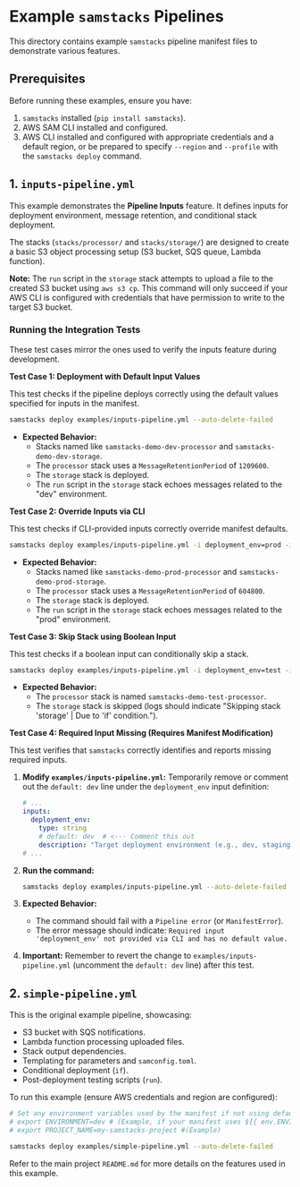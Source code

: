# Example `samstacks` Pipelines

This directory contains example `samstacks` pipeline manifest files to demonstrate various features.

## Prerequisites

Before running these examples, ensure you have:
1.  `samstacks` installed (`pip install samstacks`).
2.  AWS SAM CLI installed and configured.
3.  AWS CLI installed and configured with appropriate credentials and a default region, or be prepared to specify `--region` and `--profile` with the `samstacks deploy` command.

## 1. `inputs-pipeline.yml`

This example demonstrates the **Pipeline Inputs** feature. It defines inputs for deployment environment, message retention, and conditional stack deployment.

The stacks (`stacks/processor/` and `stacks/storage/`) are designed to create a basic S3 object processing setup (S3 bucket, SQS queue, Lambda function).

**Note:** The `run` script in the `storage` stack attempts to upload a file to the created S3 bucket using `aws s3 cp`. This command will only succeed if your AWS CLI is configured with credentials that have permission to write to the target S3 bucket.

### Running the Integration Tests

These test cases mirror the ones used to verify the inputs feature during development.

**Test Case 1: Deployment with Default Input Values**

This test checks if the pipeline deploys correctly using the default values specified for inputs in the manifest.

```bash
samstacks deploy examples/inputs-pipeline.yml --auto-delete-failed
```

*   **Expected Behavior:**
    *   Stacks named like `samstacks-demo-dev-processor` and `samstacks-demo-dev-storage`.
    *   The `processor` stack uses a `MessageRetentionPeriod` of `1209600`.
    *   The `storage` stack is deployed.
    *   The `run` script in the `storage` stack echoes messages related to the "dev" environment.

**Test Case 2: Override Inputs via CLI**

This test checks if CLI-provided inputs correctly override manifest defaults.

```bash
samstacks deploy examples/inputs-pipeline.yml -i deployment_env=prod -i message_retention_override=604800 --auto-delete-failed
```

*   **Expected Behavior:**
    *   Stacks named like `samstacks-demo-prod-processor` and `samstacks-demo-prod-storage`.
    *   The `processor` stack uses a `MessageRetentionPeriod` of `604800`.
    *   The `storage` stack is deployed.
    *   The `run` script in the `storage` stack echoes messages related to the "prod" environment.

**Test Case 3: Skip Stack using Boolean Input**

This test checks if a boolean input can conditionally skip a stack.

```bash
samstacks deploy examples/inputs-pipeline.yml -i deployment_env=test -i deploy_storage_stack=false --auto-delete-failed
```

*   **Expected Behavior:**
    *   The `processor` stack is named `samstacks-demo-test-processor`.
    *   The `storage` stack is skipped (logs should indicate "Skipping stack 'storage' | Due to 'if' condition.").

**Test Case 4: Required Input Missing (Requires Manifest Modification)**

This test verifies that `samstacks` correctly identifies and reports missing required inputs.

1.  **Modify `examples/inputs-pipeline.yml`:**
    Temporarily remove or comment out the `default: dev` line under the `deployment_env` input definition:
    ```yaml
    # ...
    inputs:
      deployment_env:
        type: string
        # default: dev  # <--- Comment this out
        description: "Target deployment environment (e.g., dev, staging, prod)"
    # ...
    ```

2.  **Run the command:**
    ```bash
    samstacks deploy examples/inputs-pipeline.yml --auto-delete-failed
    ```

3.  **Expected Behavior:**
    *   The command should fail with a `Pipeline error` (or `ManifestError`).
    *   The error message should indicate: `Required input 'deployment_env' not provided via CLI and has no default value.`

4.  **Important:** Remember to revert the change to `examples/inputs-pipeline.yml` (uncomment the `default: dev` line) after this test.
## 2. `simple-pipeline.yml`

This is the original example pipeline, showcasing:
- S3 bucket with SQS notifications.
- Lambda function processing uploaded files.
- Stack output dependencies.
- Templating for parameters and `samconfig.toml`.
- Conditional deployment (`if`).
- Post-deployment testing scripts (`run`).

To run this example (ensure AWS credentials and region are configured):

```bash
# Set any environment variables used by the manifest if not using defaults
# export ENVIRONMENT=dev # (Example, if your manifest uses ${{ env.ENVIRONMENT }})
# export PROJECT_NAME=my-samstacks-project #(Example)

samstacks deploy examples/simple-pipeline.yml --auto-delete-failed
```

Refer to the main project `README.md` for more details on the features used in this example. 